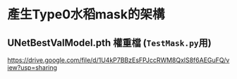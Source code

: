 # 產生Type0水稻mask的架構
## UNetBestValModel.pth 權重檔 (`TestMask.py`用)
https://drive.google.com/file/d/1U4kP7BBzEsFPJccRWM8QxlS8f6AEGuFQ/view?usp=sharing

